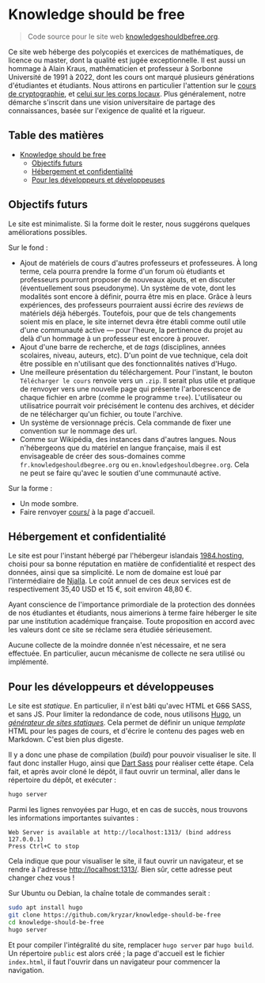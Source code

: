 # Knowledge should be free

> Code source pour le site web
[knowledgeshouldbefree.org](https://knowledgeshouldbefree.org).

Ce site web héberge des polycopiés et exercices de mathématiques, de licence ou
master, dont la qualité est jugée exceptionnelle. Il est aussi un hommage à
Alain Kraus, mathématicien et professeur à Sorbonne Université de 1991 à 2022,
dont les cours ont marqué plusieurs générations d'étudiantes et étudiants. Nous
attirons en particulier l'attention sur le [cours de
cryptographie](https://knowledgeshouldbefree.org/cours/crypto-2021-m1/), et
[celui sur les corps
locaux](https://knowledgeshouldbefree.org/cours/corps_locaux-2000-m2/). Plus
généralement, notre démarche s'inscrit dans une vision universitaire de partage
des connaissances, basée sur l'exigence de qualité et la rigueur.

## Table des matières

* [Knowledge should be free](#knowledge-should-be-free)
   * [Objectifs futurs](#objectifs-futurs)
   * [Hébergement et confidentialité](#hébergement-et-confidentialité)
   * [Pour les développeurs et développeuses](#pour-les-développeurs-et-développeuses)

<!-- Created by https://github.com/ekalinin/github-markdown-toc -->

## Objectifs futurs

Le site est minimaliste. Si la forme doit le rester, nous suggérons quelques
améliorations possibles.

Sur le fond :

- Ajout de matériels de cours d'autres professeurs et professeures. À long
terme, cela pourra prendre la forme d'un forum où étudiants et professeurs
pourront proposer de nouveaux ajouts, et en discuter (éventuellement sous
pseudonyme). Un système de vote, dont les modalités sont encore à définir,
pourra être mis en place. Grâce à leurs expériences, des professeurs pourraient
aussi écrire des *reviews* de matériels déjà hébergés. Toutefois, pour que de
tels changements soient mis en place, le site internet devra être établi comme
outil utile d'une communauté active — pour l'heure, la pertinence du projet au
delà d'un hommage à un professeur est encore à prouver.
- Ajout d'une barre de recherche, et de *tags* (disciplines, années scolaires,
niveau, auteurs, etc). D'un point de vue technique, cela doit être possible en
n'utilisant que des fonctionnalités natives d'Hugo.
- Une meilleure présentation du téléchargement. Pour l'instant, le bouton
`Télécharger le cours` renvoie vers un `.zip`. Il serait plus utile et pratique
de renvoyer vers une nouvelle page qui présente l'arborescence de chaque
fichier en arbre (comme le programme `tree`). L'utilisateur ou utilisatrice
pourrait voir précisément le contenu des archives, et décider de ne télécharger
qu'un fichier, ou toute l'archive.
- Un système de versionnage précis. Cela commande de fixer une convention sur
le nommage des url.
- Comme sur Wikipédia, des instances dans d'autres langues. Nous n'hébergeons
que du matériel en langue française, mais il est envisageable de créer des
sous-domaines comme `fr.knowledgeshouldbegree.org` ou
`en.knowledgeshouldbegree.org`. Cela ne peut se faire qu'avec le soutien d'une
communauté active.

Sur la forme :
- Un mode sombre.
- Faire renvoyer [cours/](https://knowledgeshouldbefree.org/cours/) à la page
d'accueil.

## Hébergement et confidentialité

Le site est pour l'instant hébergé par l'hébergeur islandais
[1984.hosting](https://1984.hosting/), choisi pour sa bonne réputation en
matière de confidentialité et respect des données, ainsi que sa simplicité. Le
nom de domaine est loué par l'intermédiaire de [Njalla](https://njal.la/). Le
coût annuel de ces deux services est de respectivement 35,40 USD et 15 €, soit
environ 48,80 €.

Ayant conscience de l'importance primordiale de la protection des données de
nos étudiantes et étudiants, nous aimerions à terme faire héberger le site par
une institution académique française. Toute proposition en accord avec les
valeurs dont ce site se réclame sera étudiée sérieusement.

Aucune collecte de la moindre donnée n'est nécessaire, et ne sera effectuée. En
particulier, aucun mécanisme de collecte ne sera utilisé ou implémenté.

## Pour les développeurs et développeuses

Le site est *statique*. En particulier, il n'est bâti qu'avec HTML et ~~CSS~~
SASS, et sans JS. Pour limiter la redondance de code, nous utilisons
[Hugo](https://gohugo.io/), un [*générateur de sites
statiques*](https://jamstack.org/generators/). Cela permet de définir un unique
*template* HTML pour les pages de cours, et d'écrire le contenu des pages web
en Markdown. C'est bien plus digeste.

Il y a donc une phase de compilation (*build*) pour pouvoir visualiser le site.
Il faut donc installer Hugo, ainsi que [Dart
Sass](https://gohugo.io/functions/css/sass/#dart-sass) pour réaliser cette
étape. Cela fait, et après avoir cloné le dépôt, il faut ouvrir un terminal,
aller dans le répertoire du dépôt, et exécuter :

```sh
hugo server
```

Parmi les lignes renvoyées par Hugo, et en cas de succès, nous trouvons les
informations importantes suivantes :

```
Web Server is available at http://localhost:1313/ (bind address 127.0.0.1) 
Press Ctrl+C to stop
```

Cela indique que pour visualiser le site, il faut ouvrir un navigateur, et se
rendre à l'adresse [http://localhost:1313/](http://localhost:1313/). Bien sûr,
cette adresse peut changer chez vous !

Sur Ubuntu ou Debian, la chaîne totale de commandes serait :

```sh
sudo apt install hugo
git clone https://github.com/kryzar/knowledge-should-be-free
cd knowledge-should-be-free
hugo server
```

Et pour compiler l'intégralité du site, remplacer `hugo server` par `hugo
build`. Un répertoire `public` est alors créé ; la page d'accueil est le
fichier `index.html`, il faut l'ouvrir dans un navigateur pour commencer la
navigation.
